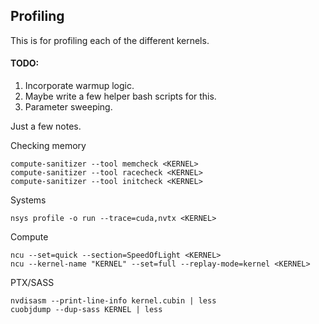 ## Profiling
This is for profiling each of the different kernels.

#### TODO:
1. Incorporate warmup logic.
2. Maybe write a few helper bash scripts for this.
3. Parameter sweeping.

Just a few notes.

Checking memory
```
compute-sanitizer --tool memcheck <KERNEL>
compute-sanitizer --tool racecheck <KERNEL>
compute-sanitizer --tool initcheck <KERNEL>
```

Systems
```
nsys profile -o run --trace=cuda,nvtx <KERNEL>
```

Compute
```
ncu --set=quick --section=SpeedOfLight <KERNEL>
ncu --kernel-name "KERNEL" --set=full --replay-mode=kernel <KERNEL>
```

PTX/SASS
```
nvdisasm --print-line-info kernel.cubin | less
cuobjdump --dup-sass KERNEL | less
```